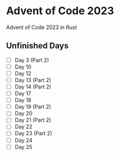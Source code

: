 # Advent of Code 2023
Advent of Code 2023 in Rust

## Unfinished Days
- [ ] Day 3 (Part 2)
- [ ] Day 10
- [ ] Day 12
- [ ] Day 13 (Part 2)
- [ ] Day 14 (Part 2)
- [ ] Day 17
- [ ] Day 18
- [ ] Day 19 (Part 2)
- [ ] Day 20
- [ ] Day 21 (Part 2)
- [ ] Day 22
- [ ] Day 23 (Part 2)
- [ ] Day 24
- [ ] Day 25
